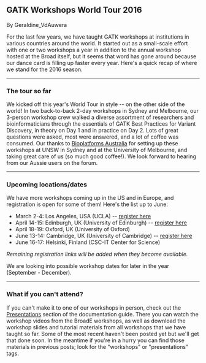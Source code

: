 ## GATK Workshops World Tour 2016

By Geraldine_VdAuwera

<p>For the last few years, we have taught GATK workshops at institutions in various countries around the world. It started out as a small-scale effort with one or two workshops a year in addition to the annual workshop hosted at the Broad itself, but it seems that word has gone around because our dance card is filling up faster every year. Here's a quick recap of where we stand for the 2016 season.</p>

<hr></hr><h3>The tour so far</h3>

<p>We kicked off this year's World Tour in style -- on the other side of the world! In two back-to-back 2-day workshops in Sydney and Melbourne, our 3-person workshop crew walked a diverse assortment of researchers and bioinformaticians through the essentials of GATK Best Practices for Variant Discovery, in theory on Day 1 and in practice on Day 2. Lots of great questions were asked, most were answered, and a lot of coffee was consumed. Our thanks to <a rel="nofollow" href="http://www.bioplatforms.com/">Bioplatforms Australia</a> for setting up these workshops at UNSW in Sydney and at the University of Melbourne, and taking great care of us (so much good coffee!). We look forward to hearing from our Aussie users on the forum.</p>

<hr></hr><h3>Upcoming locations/dates</h3>

<p>We have more workshops coming up in the US and in Europe, and registration is open for some of them! Here's the list up to June:</p>

<ul><li>March 2-4: Los Angeles, USA (UCLA) -- <a rel="nofollow" href="https://docs.google.com/forms/d/1jDZ_Lb78twdpyXjLAfWcFC6zKmSjozB5s496OwtDpcQ/viewform?c=0&amp;w=1">register here</a></li>
<li>April 14-15: Edinburgh, UK (University of Edinburgh) -- <a rel="nofollow" href="https://genomics.ed.ac.uk/gatk-best-practices-variant-discovery">register here</a></li>
<li>April 18-19: Oxford, UK (University of Oxford)</li>
<li>June 13-14: Cambridge, UK (University of Cambridge) -- <a rel="nofollow" href="http://training.csx.cam.ac.uk/bioinformatics/event/1572767">register here</a></li>
<li>June 16-17: Helsinki, Finland (CSC-IT Center for Science)</li>
</ul><p><em>Remaining registration links will be added when they become available.</em></p>

<p>We are looking into possible workshop dates for later in the year (September - December).</p>

<hr></hr><h3>What if you can't attend?</h3>

<p>If you can't make it to one of our workshops in person, check out the <a rel="nofollow" href="https://www.broadinstitute.org/gatk/guide/presentations">Presentations</a> section of the documentation guide. There you can watch the workshop videos from the BroadE workshops, as well as download the workshop slides and tutorial materials from all workshops that we have taught so far. Some of the most recent haven't been posted yet but we'll get that done soon. In the meantime if you're in a hurry you can find those materials in previous posts; look for the "workshops" or "presentations" tags.</p>
